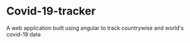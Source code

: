 # Covid-19-tracker
 A web application built using angular to track countrywise and world's covid-19 data
